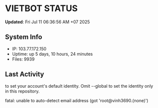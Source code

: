 # VIETBOT STATUS
**Updated**: Fri Jul 11 06:36:56 AM +07 2025

## System Info
- IP: 103.77.172.150
- Uptime: up 5 days, 10 hours, 24 minutes
- Files: 9939

## Last Activity

to set your account's default identity.
Omit --global to set the identity only in this repository.

fatal: unable to auto-detect email address (got 'root@vinh3690.(none)')
